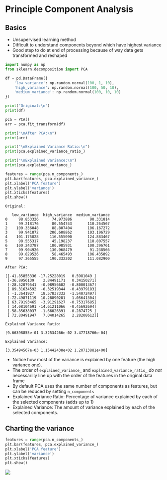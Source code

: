 # Principle Component Analysis

## Basics

* Unsupervised learning method
* Difficult to understand components beyond which have highest variance
* Good step to do at end of processing because of way data gets transformed and reshaped

```python
import numpy as np
from sklearn.decomposition import PCA

df = pd.DataFrame({
    'low_variance': np.random.normal(100, 1, 10),
    'high_variance': np.random.normal(100, 50, 10),
    'medium_variance': np.random.normal(100, 10, 10)
})

print("Original:\n")
print(df)

pca = PCA()
arr = pca.fit_transform(df)

print("\nAfter PCA:\n")
print(arr)

print("\nExplained Variance Ratio:\n")
print(pca.explained_variance_ratio_)

print("\nExplained Variance:\n")
print(pca.explained_variance_)

features = range(pca.n_components_)
plt.bar(features, pca.explained_variance_)
plt.xlabel('PCA feature')
plt.ylabel('variance')
plt.xticks(features)
plt.show()
```

```
Original:

   low_variance  high_variance  medium_variance
0     98.853326      74.973886        90.331814
1     99.218176      80.554743       110.264567
2    100.336048      88.807404       106.167272
3     99.941872     206.608862       103.196729
4    101.175028     116.555090       124.883467
5     98.555317      45.198237       118.807557
6    100.243787     180.985931       100.396761
7     99.904926     130.968479        91.238566
8     99.829526      58.465493       106.435892
9     97.265555     190.332202       111.082900

After PCA:

[[-41.85855336 -17.25228019   0.5981049 ]
 [-36.8956139    2.84491171   0.34150271]
 [-28.52079541  -0.98956602  -0.80001367]
 [ 89.31634592  -0.32519344  -0.43979183]
 [ -1.3641927   18.57837332  -1.54072497]
 [-72.49871119  10.28890281   1.05641304]
 [ 63.79193465  -3.91291627  -0.75317685]
 [ 14.08104691 -14.61211066  -0.45692694]
 [-58.85638037  -1.66026391  -0.2874725 ]
 [ 72.80491947   7.04014265   2.28208612]]

Explained Variance Ratio:

[9.66398855e-01 3.32534266e-02 3.47718766e-04]

Explained Variance:

[3.35494567e+03 1.15442438e+02 1.20713881e+00]
```

* Notice how most of the variance is explained by one feature (the high variance one).
* The order of `explained_variance_` and `explained_variance_ratio_` _do not_ necessarilly line up with the order of the features in the original data frame
* By default PCA uses the same number of components as features, but can be reduced by setting `n_components`
* Explained Variance Ratio: Percentage of variance explained by each of the selected components (adds up to 1)
* Explained Variance: The amount of variance explained by each of the selected components.

## Charting the variance

```python
features = range(pca.n_components_)
plt.bar(features, pca.explained_variance_)
plt.xlabel('PCA feature')
plt.ylabel('variance')
plt.xticks(features)
plt.show()
```

![](https://github.com/mattm/python-cheat-sheet/blob/master/images/pca-variance.png?raw=true)
